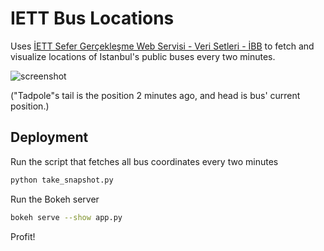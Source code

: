 # IETT Bus Locations

Uses [İETT Sefer Gerçekleşme Web Servisi \- Veri Setleri \- İBB](https://data.ibb.gov.tr/dataset/sefer-gerceklesme-web-servisi) to fetch and visualize locations of Istanbul's public buses every two minutes.

![screenshot](https://user-images.githubusercontent.com/6636020/86426154-f643e000-bcb4-11ea-914c-6ce77b694807.png)

("Tadpole"s tail is the position 2 minutes ago, and head is bus' current position.)

## Deployment

Run the script that fetches all bus coordinates every two minutes

```bash
python take_snapshot.py
```

Run the Bokeh server

```bash
bokeh serve --show app.py
```

Profit!
